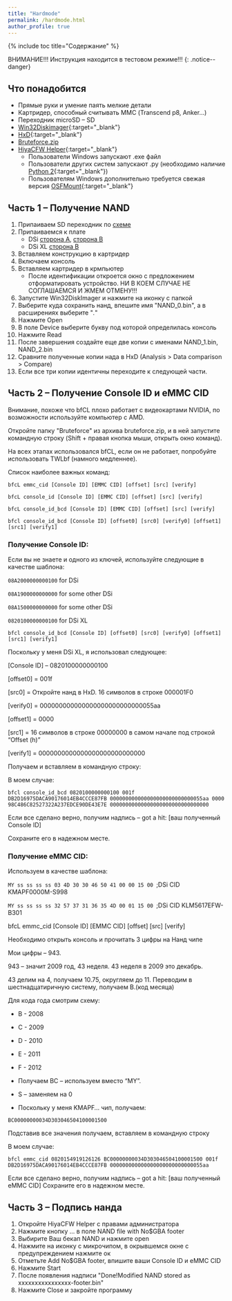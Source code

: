 ```yaml
---
title: "Hardmode"
permalink: /hardmode.html
author_profile: true
---
```


{% include toc title="Содержание" %}

ВНИМАНИЕ!!! Инструкция находится в тестовом режиме!!!
{: .notice--danger}

## Что понадобится
- Прямые руки и умение паять мелкие детали
- Картридер, способный считывать ММС (Transcend p8, Anker…)
- Переходник microSD – SD
- [Win32Diskimager](https://sourceforge.net/projects/win32diskimager/){:target="_blank"}
- [HxD](https://mh-nexus.de/en/downloads.php?product=HxD20){:target="_blank"}
- [Bruteforce.zip](files/Bruteforce.zip)
- [HiyaCFW Helper](https://github.com/mondul/HiyaCFW-Helper/releases){:target="_blank"}
	- Пользователи Windows запускают .exe файл
	- Пользователи других систем запускают .py (необходимо наличие [Python 2](https://www.python.org/downloads/){:target="_blank"})
	- Пользователям Windows дополнительно требуется свежая версия [OSFMount](https://www.osforensics.com/tools/mount-disk-images.html){:target="_blank"}
 


## Часть 1 – Получение NAND
1.	Припаиваем SD переходник по [схеме](images/hm/sd.jpg)
2.	Припаиваемся к плате
	- DSi [сторона А](images/hm/a.jpg), [сторона B](images/hm/b.png)
	- DSi XL [сторона B](images/hm/xl.png)
3.	Вставляем конструкцию в картридер
4.	Включаем консоль
5.	Вставляем картридер в крмпьютер
	 - После идентификации откроется окно с предложением отформатировать устройство. НИ В КОЕМ СЛУЧАЕ НЕ СОГЛАШАЕМСЯ И ЖМЕМ ОТМЕНУ!!!
6.	Запустите Win32DiskImager  и нажмите на иконку с папкой
7.	Выберите куда сохранить нанд, впешите имя "NAND_0.bin", а в расширениях выберите "*.*"
8.	Нажмите Open
9.	В поле Device выберите букву под которой определилась консоль
10.	Нажмите Read
11.	После завершения создайте еще две копии с именами NAND_1.bin, NAND_2.bin
12.	Сравните полученные копии нада в HxD (Analysis > Data comparison > Compare)
13.	Если все три копии идентичны переходите к следующей части.


## Часть 2 – Получение Console ID и eMMC CID

Внимание, похоже что bfCL плохо работает с видеокартами NVIDIA, по возможности используйте компьютер с AMD.

Откройте папку "Bruteforce" из архива bruteforce.zip, и в ней запустите командную строку (Shift + правая кнопка мыши, открыть окно команд).

На всех этапах использовался bfCL, если он не работает, попробуйте использовать TWLbf (намного медленнее).

Список наиболее важных команд:


`bfcL emmc_cid [Console ID] [EMMC CID] [offset] [src] [verify]`

`bfcL console_id [Console ID] [EMMC CID] [offset] [src] [verify]`

`bfcL console_id_bcd [Console ID] [EMMC CID] [offset] [src] [verify]`

`bfcl console_id_bcd [Console ID] [offset0] [src0] [verify0] [offset1] [src1] [verify1]`

### Получение Console ID:
Если вы не знаете и одного из ключей, используйте следующие в качестве шаблона:

`08A2000000000100` for DSi

`08A1900000000000` for some other DSi

`08A1500000000000` for some other DSi

`0820100000000100` for DSi XL

`bfcl console_id_bcd [Console ID] [offset0] [src0] [verify0] [offset1] [src1] [verify1]`


Поскольку у меня DSi XL, я использовал следующее:

[Console ID] – 0820100000000100

[offset0] = 001f 

[src0] = Откройте нанд в HxD. 16 символов в строке 000001F0 
 
[verify0] = 000000000000000000000000000055aa 

[offset1] = 0000 

[src1] = 16 символов в строке 00000000 в самом начале под строкой “Offset (h)”

[verify1] = 0000000000000000000000000000

Получаем и вставляем в командную строку:

В моем случае:

`bfcl console_id_bcd 0820100000000100 001f DB2D16975DACA90176014EB4CCCE87FB 000000000000000000000000000055aa 0000 98C486C82527322A237EDCE90DE43E7E 00000000000000000000000000000000`

Если все сделано верно, получим надпись – got a hit: [ваш полученный Console ID]

Сохраните его в надежном месте.


### Получение eMMC CID: 

Используем в качестве шаблона:

`MY ss ss ss ss 03 4D 30 30 46 50 41 00 00 15 00 `;DSi CID KMAPF0000M-S998

`MY ss ss ss ss 32 57 37 31 36 35 4D 00 01 15 00 `;DSi CID KLM5617EFW-B301


bfcL emmc_cid [Console ID] [EMMC CID] [offset] [src] [verify] 

Необходимо открыть консоль и прочитать 3 цифры на Нанд чипе 

Мои цифры – 943.

943 – значит 2009 год, 43 неделя. 43 неделя в 2009 это декабрь.

43 делим на 4, получаем 10.75, округляем до 11. Переводим в шестнадцатиричную систему, получаем В.(код месяца)

Для кода года смотрим схему:
- B - 2008 
- C - 2009 
- D - 2010 
- E - 2011 
- F - 2012  

- Получаем ВС – используем вместо “MY”. 
- S – заменяем на 0
- Поскольку у меня KMAPF… чип, получаем:

`BC00000000034D303046504100001500`

Подставив все значения получаем, вставляем в командную строку 

В моем случае:

`bfcl emmc_cid 0820154919126126 BC00000000034D303046504100001500 001f DB2D16975DACA90176014EB4CCCE87FB 000000000000000000000000000055aa`

Если все сделано верно, получим надпись – got a hit: [ваш полученный eMMC CID]
Сохраните его в надежном месте.

## Часть 3 – Подпись нанда
1.	Откройте HiyaCFW Helper с правами администратора
2.	Нажмите кнопку ... в поле NAND file with No$GBA footer
3.	Выбирите Ваш бекап NAND и нажмите open
4.	Нажмите на иконку с микрочипом, в окрывшемся окне с предупреждением нажмите ок
5.	Отметьте Add No$GBA footer, впишите ваши Console ID и eMMC CID
6.	Нажмите Start
7.	После появления надписи "Done!Modified NAND stored as хххххххххххххххх-footer.bin"
8. Нажмите Close и закройте программу








































































































